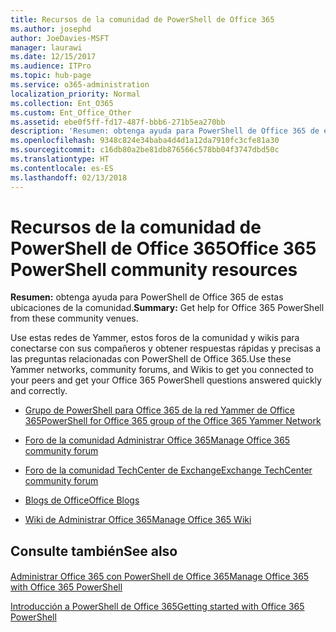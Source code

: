 ```yaml
---
title: Recursos de la comunidad de PowerShell de Office 365
ms.author: josephd
author: JoeDavies-MSFT
manager: laurawi
ms.date: 12/15/2017
ms.audience: ITPro
ms.topic: hub-page
ms.service: o365-administration
localization_priority: Normal
ms.collection: Ent_O365
ms.custom: Ent_Office_Other
ms.assetid: ebe0f5ff-fd17-487f-bbb6-271b5ea270bb
description: 'Resumen: obtenga ayuda para PowerShell de Office 365 de estos lugares de la comunidad.'
ms.openlocfilehash: 9348c824e34baba4d4d1a12da7910fc3cfe81a30
ms.sourcegitcommit: c16db80a2be81db876566c578bb04f3747dbd50c
ms.translationtype: HT
ms.contentlocale: es-ES
ms.lasthandoff: 02/13/2018
---
```

# <a name="office-365-powershell-community-resources"></a><span data-ttu-id="a2c61-103">Recursos de la comunidad de PowerShell de Office 365</span><span class="sxs-lookup"><span data-stu-id="a2c61-103">Office 365 PowerShell community resources</span></span>

 <span data-ttu-id="a2c61-104">**Resumen:** obtenga ayuda para PowerShell de Office 365 de estas ubicaciones de la comunidad.</span><span class="sxs-lookup"><span data-stu-id="a2c61-104">**Summary:** Get help for Office 365 PowerShell from these community venues.</span></span>
  
<span data-ttu-id="a2c61-105">Use estas redes de Yammer, estos foros de la comunidad y wikis para conectarse con sus compañeros y obtener respuestas rápidas y precisas a las preguntas relacionadas con PowerShell de Office 365.</span><span class="sxs-lookup"><span data-stu-id="a2c61-105">Use these Yammer networks, community forums, and Wikis to get you connected to your peers and get your Office 365 PowerShell questions answered quickly and correctly.</span></span> 
  
- [<span data-ttu-id="a2c61-106">Grupo de PowerShell para Office 365 de la red Yammer de Office 365</span><span class="sxs-lookup"><span data-stu-id="a2c61-106">PowerShell for Office 365 group of the Office 365 Yammer Network</span></span>](https://www.yammer.com/itpronetwork/#/threads/inGroup?type=in_group&amp;feedId=4632269)
    
- [<span data-ttu-id="a2c61-107">Foro de la comunidad Administrar Office 365</span><span class="sxs-lookup"><span data-stu-id="a2c61-107">Manage Office 365 community forum</span></span>](https://community.office365.com/es-ES/f/148.aspx)
    
- [<span data-ttu-id="a2c61-108">Foro de la comunidad TechCenter de Exchange</span><span class="sxs-lookup"><span data-stu-id="a2c61-108">Exchange TechCenter community forum</span></span>](https://social.technet.microsoft.com/Forums/exchange/en-US/home?forum=exchangesvrgeneral)
    
- [<span data-ttu-id="a2c61-109">Blogs de Office</span><span class="sxs-lookup"><span data-stu-id="a2c61-109">Office Blogs</span></span>](https://blogs.office.com/)
    
- [<span data-ttu-id="a2c61-110">Wiki de Administrar Office 365</span><span class="sxs-lookup"><span data-stu-id="a2c61-110">Manage Office 365 Wiki</span></span>](https://community.office365.com/es-ES/w/manage/default.aspx)
    
## <a name="see-also"></a><span data-ttu-id="a2c61-111">Consulte también</span><span class="sxs-lookup"><span data-stu-id="a2c61-111">See also</span></span>

#### 

[<span data-ttu-id="a2c61-112">Administrar Office 365 con PowerShell de Office 365</span><span class="sxs-lookup"><span data-stu-id="a2c61-112">Manage Office 365 with Office 365 PowerShell</span></span>](manage-office-365-with-office-365-powershell.md)
  
[<span data-ttu-id="a2c61-113">Introducción a PowerShell de Office 365</span><span class="sxs-lookup"><span data-stu-id="a2c61-113">Getting started with Office 365 PowerShell</span></span>](getting-started-with-office-365-powershell.md)

